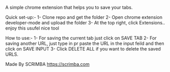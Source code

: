 A simple chrome extension that helps you to save your tabs. 

Quick set-up:- 
1- Clone repo and get the folder
2- Open chrome extension developer-mode and upload the folder
3- At the top right, click Extensions.. enjoy this usufel nice tool

How to use:- 
1- For saving the current tab just click on SAVE TAB
2- For saving another URL, just type in pr paste the URL in the input feild and then click on SAVE INPUT
3- Click DELETE ALL if you want to delete the saved URLS. 


Made By SCRIMBA https://scrimba.com

